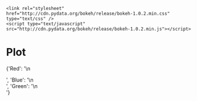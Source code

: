 

<head>
    <meta charset="utf-8">
    <title>Bokeh Scatter Plots</title>

    <link rel="stylesheet" href="http://cdn.pydata.org/bokeh/release/bokeh-1.0.2.min.css" type="text/css" />
    <script type="text/javascript" src="http://cdn.pydata.org/bokeh/release/bokeh-1.0.2.min.js"></script>

    
<script type="text/javascript">
  (function() {
    var fn = function() {
      Bokeh.safely(function() {
        (function(root) {
          function embed_document(root) {
            
          var docs_json = '{"b915a354-ba76-459e-8878-222bdd567bee":{"roots":{"references":[{"attributes":{"callback":null,"end":30},"id":"1001","type":"Range1d"},{"attributes":{"fill_alpha":{"value":0.5},"fill_color":{"value":"blue"},"line_alpha":{"value":0.5},"line_color":{"value":"blue"},"size":{"units":"screen","value":12},"x":{"field":"x"},"y":{"field":"y"}},"id":"1071","type":"Scatter"},{"attributes":{"data_source":{"id":"1070","type":"ColumnDataSource"},"glyph":{"id":"1071","type":"Scatter"},"hover_glyph":null,"muted_glyph":null,"nonselection_glyph":{"id":"1072","type":"Scatter"},"selection_glyph":null,"view":{"id":"1074","type":"CDSView"}},"id":"1073","type":"GlyphRenderer"},{"attributes":{"callback":null,"data":{"x":[2,5,7,15,18,19,25,28,9,10,4],"y":[2,4,6,9,15,18,0,8,2,25,28]},"selected":{"id":"1134","type":"Selection"},"selection_policy":{"id":"1135","type":"UnionRenderers"}},"id":"1070","type":"ColumnDataSource"},{"attributes":{},"id":"1113","type":"BasicTickFormatter"},{"attributes":{},"id":"1045","type":"LinearScale"},{"attributes":{"plot":null,"text":""},"id":"1156","type":"Title"},{"attributes":{"plot":null,"text":""},"id":"1111","type":"Title"},{"attributes":{},"id":"1117","type":"UnionRenderers"},{"attributes":{},"id":"1025","type":"ResetTool"},{"attributes":{},"id":"1053","type":"BasicTicker"},{"attributes":{},"id":"1158","type":"BasicTickFormatter"},{"attributes":{},"id":"1048","type":"BasicTicker"},{"attributes":{"fill_alpha":{"value":0.5},"fill_color":{"value":"green"},"line_alpha":{"value":0.5},"line_color":{"value":"green"},"size":{"units":"screen","value":12},"x":{"field":"x"},"y":{"field":"y"}},"id":"1106","type":"Scatter"},{"attributes":{"active_drag":"auto","active_inspect":"auto","active_multi":null,"active_scroll":"auto","active_tap":"auto","tools":[{"id":"1022","type":"PanTool"},{"id":"1023","type":"WheelZoomTool"},{"id":"1024","type":"BoxZoomTool"},{"id":"1025","type":"ResetTool"},{"id":"1026","type":"SaveTool"}]},"id":"1027","type":"Toolbar"},{"attributes":{"formatter":{"id":"1158","type":"BasicTickFormatter"},"plot":{"id":"1075","subtype":"Figure","type":"Plot"},"ticker":{"id":"1088","type":"BasicTicker"}},"id":"1087","type":"LinearAxis"},{"attributes":{},"id":"1161","type":"Selection"},{"attributes":{"formatter":{"id":"1133","type":"BasicTickFormatter"},"plot":{"id":"1040","subtype":"Figure","type":"Plot"},"ticker":{"id":"1048","type":"BasicTicker"}},"id":"1047","type":"LinearAxis"},{"attributes":{"formatter":{"id":"1115","type":"BasicTickFormatter"},"plot":{"id":"1005","subtype":"Figure","type":"Plot"},"ticker":{"id":"1013","type":"BasicTicker"}},"id":"1012","type":"LinearAxis"},{"attributes":{},"id":"1023","type":"WheelZoomTool"},{"attributes":{},"id":"1078","type":"LinearScale"},{"attributes":{},"id":"1057","type":"PanTool"},{"attributes":{"below":[{"id":"1012","type":"LinearAxis"}],"left":[{"id":"1017","type":"LinearAxis"}],"plot_height":300,"plot_width":300,"renderers":[{"id":"1012","type":"LinearAxis"},{"id":"1016","type":"Grid"},{"id":"1017","type":"LinearAxis"},{"id":"1021","type":"Grid"},{"id":"1029","type":"BoxAnnotation"},{"id":"1038","type":"GlyphRenderer"}],"title":{"id":"1111","type":"Title"},"toolbar":{"id":"1027","type":"Toolbar"},"x_range":{"id":"1001","type":"Range1d"},"x_scale":{"id":"1008","type":"LinearScale"},"y_range":{"id":"1002","type":"Range1d"},"y_scale":{"id":"1010","type":"LinearScale"}},"id":"1005","subtype":"Figure","type":"Plot"},{"attributes":{"bottom_units":"screen","fill_alpha":{"value":0.5},"fill_color":{"value":"lightgrey"},"left_units":"screen","level":"overlay","line_alpha":{"value":1.0},"line_color":{"value":"black"},"line_dash":[4,4],"line_width":{"value":2},"plot":null,"render_mode":"css","right_units":"screen","top_units":"screen"},"id":"1029","type":"BoxAnnotation"},{"attributes":{"dimension":1,"plot":{"id":"1075","subtype":"Figure","type":"Plot"},"ticker":{"id":"1088","type":"BasicTicker"}},"id":"1091","type":"Grid"},{"attributes":{"overlay":{"id":"1029","type":"BoxAnnotation"}},"id":"1024","type":"BoxZoomTool"},{"attributes":{"formatter":{"id":"1131","type":"BasicTickFormatter"},"plot":{"id":"1040","subtype":"Figure","type":"Plot"},"ticker":{"id":"1053","type":"BasicTicker"}},"id":"1052","type":"LinearAxis"},{"attributes":{},"id":"1061","type":"SaveTool"},{"attributes":{"plot":null,"text":""},"id":"1129","type":"Title"},{"attributes":{"overlay":{"id":"1064","type":"BoxAnnotation"}},"id":"1059","type":"BoxZoomTool"},{"attributes":{"dimension":1,"plot":{"id":"1005","subtype":"Figure","type":"Plot"},"ticker":{"id":"1018","type":"BasicTicker"}},"id":"1021","type":"Grid"},{"attributes":{"formatter":{"id":"1113","type":"BasicTickFormatter"},"plot":{"id":"1005","subtype":"Figure","type":"Plot"},"ticker":{"id":"1018","type":"BasicTicker"}},"id":"1017","type":"LinearAxis"},{"attributes":{},"id":"1026","type":"SaveTool"},{"attributes":{"data_source":{"id":"1035","type":"ColumnDataSource"},"glyph":{"id":"1036","type":"Scatter"},"hover_glyph":null,"muted_glyph":null,"nonselection_glyph":{"id":"1037","type":"Scatter"},"selection_glyph":null,"view":{"id":"1039","type":"CDSView"}},"id":"1038","type":"GlyphRenderer"},{"attributes":{"overlay":{"id":"1099","type":"BoxAnnotation"}},"id":"1094","type":"BoxZoomTool"},{"attributes":{},"id":"1096","type":"SaveTool"},{"attributes":{},"id":"1160","type":"BasicTickFormatter"},{"attributes":{},"id":"1058","type":"WheelZoomTool"},{"attributes":{"formatter":{"id":"1160","type":"BasicTickFormatter"},"plot":{"id":"1075","subtype":"Figure","type":"Plot"},"ticker":{"id":"1083","type":"BasicTicker"}},"id":"1082","type":"LinearAxis"},{"attributes":{},"id":"1116","type":"Selection"},{"attributes":{},"id":"1010","type":"LinearScale"},{"attributes":{"data_source":{"id":"1105","type":"ColumnDataSource"},"glyph":{"id":"1106","type":"Scatter"},"hover_glyph":null,"muted_glyph":null,"nonselection_glyph":{"id":"1107","type":"Scatter"},"selection_glyph":null,"view":{"id":"1109","type":"CDSView"}},"id":"1108","type":"GlyphRenderer"},{"attributes":{"dimension":1,"plot":{"id":"1040","subtype":"Figure","type":"Plot"},"ticker":{"id":"1053","type":"BasicTicker"}},"id":"1056","type":"Grid"},{"attributes":{},"id":"1115","type":"BasicTickFormatter"},{"attributes":{"callback":null,"end":30},"id":"1003","type":"Range1d"},{"attributes":{"fill_alpha":{"value":0.1},"fill_color":{"value":"#1f77b4"},"line_alpha":{"value":0.1},"line_color":{"value":"#1f77b4"},"size":{"units":"screen","value":12},"x":{"field":"x"},"y":{"field":"y"}},"id":"1107","type":"Scatter"},{"attributes":{"active_drag":"auto","active_inspect":"auto","active_multi":null,"active_scroll":"auto","active_tap":"auto","tools":[{"id":"1092","type":"PanTool"},{"id":"1093","type":"WheelZoomTool"},{"id":"1094","type":"BoxZoomTool"},{"id":"1095","type":"ResetTool"},{"id":"1096","type":"SaveTool"}]},"id":"1097","type":"Toolbar"},{"attributes":{"bottom_units":"screen","fill_alpha":{"value":0.5},"fill_color":{"value":"lightgrey"},"left_units":"screen","level":"overlay","line_alpha":{"value":1.0},"line_color":{"value":"black"},"line_dash":[4,4],"line_width":{"value":2},"plot":null,"render_mode":"css","right_units":"screen","top_units":"screen"},"id":"1099","type":"BoxAnnotation"},{"attributes":{},"id":"1013","type":"BasicTicker"},{"attributes":{},"id":"1043","type":"LinearScale"},{"attributes":{},"id":"1080","type":"LinearScale"},{"attributes":{},"id":"1022","type":"PanTool"},{"attributes":{},"id":"1134","type":"Selection"},{"attributes":{},"id":"1092","type":"PanTool"},{"attributes":{"plot":{"id":"1040","subtype":"Figure","type":"Plot"},"ticker":{"id":"1048","type":"BasicTicker"}},"id":"1051","type":"Grid"},{"attributes":{},"id":"1095","type":"ResetTool"},{"attributes":{"callback":null,"end":30},"id":"1002","type":"Range1d"},{"attributes":{"source":{"id":"1105","type":"ColumnDataSource"}},"id":"1109","type":"CDSView"},{"attributes":{},"id":"1133","type":"BasicTickFormatter"},{"attributes":{},"id":"1135","type":"UnionRenderers"},{"attributes":{"below":[{"id":"1047","type":"LinearAxis"}],"left":[{"id":"1052","type":"LinearAxis"}],"plot_height":300,"plot_width":300,"renderers":[{"id":"1047","type":"LinearAxis"},{"id":"1051","type":"Grid"},{"id":"1052","type":"LinearAxis"},{"id":"1056","type":"Grid"},{"id":"1064","type":"BoxAnnotation"},{"id":"1073","type":"GlyphRenderer"}],"title":{"id":"1129","type":"Title"},"toolbar":{"id":"1062","type":"Toolbar"},"x_range":{"id":"1001","type":"Range1d"},"x_scale":{"id":"1043","type":"LinearScale"},"y_range":{"id":"1002","type":"Range1d"},"y_scale":{"id":"1045","type":"LinearScale"}},"id":"1040","subtype":"Figure","type":"Plot"},{"attributes":{"below":[{"id":"1082","type":"LinearAxis"}],"left":[{"id":"1087","type":"LinearAxis"}],"plot_height":300,"plot_width":300,"renderers":[{"id":"1082","type":"LinearAxis"},{"id":"1086","type":"Grid"},{"id":"1087","type":"LinearAxis"},{"id":"1091","type":"Grid"},{"id":"1099","type":"BoxAnnotation"},{"id":"1108","type":"GlyphRenderer"}],"title":{"id":"1156","type":"Title"},"toolbar":{"id":"1097","type":"Toolbar"},"x_range":{"id":"1003","type":"Range1d"},"x_scale":{"id":"1078","type":"LinearScale"},"y_range":{"id":"1004","type":"Range1d"},"y_scale":{"id":"1080","type":"LinearScale"}},"id":"1075","subtype":"Figure","type":"Plot"},{"attributes":{"callback":null,"data":{"x":[0,1,2,3,4,5,6,7,8,9,10],"y":[0,8,2,4,6,9,5,6,25,28,4,7]},"selected":{"id":"1116","type":"Selection"},"selection_policy":{"id":"1117","type":"UnionRenderers"}},"id":"1035","type":"ColumnDataSource"},{"attributes":{"plot":{"id":"1005","subtype":"Figure","type":"Plot"},"ticker":{"id":"1013","type":"BasicTicker"}},"id":"1016","type":"Grid"},{"attributes":{"active_drag":"auto","active_inspect":"auto","active_multi":null,"active_scroll":"auto","active_tap":"auto","tools":[{"id":"1057","type":"PanTool"},{"id":"1058","type":"WheelZoomTool"},{"id":"1059","type":"BoxZoomTool"},{"id":"1060","type":"ResetTool"},{"id":"1061","type":"SaveTool"}]},"id":"1062","type":"Toolbar"},{"attributes":{"callback":null,"end":30},"id":"1004","type":"Range1d"},{"attributes":{},"id":"1131","type":"BasicTickFormatter"},{"attributes":{"fill_alpha":{"value":0.1},"fill_color":{"value":"#1f77b4"},"line_alpha":{"value":0.1},"line_color":{"value":"#1f77b4"},"size":{"units":"screen","value":12},"x":{"field":"x"},"y":{"field":"y"}},"id":"1072","type":"Scatter"},{"attributes":{},"id":"1018","type":"BasicTicker"},{"attributes":{"fill_alpha":{"value":0.5},"fill_color":{"value":"red"},"line_alpha":{"value":0.5},"line_color":{"value":"red"},"size":{"units":"screen","value":12},"x":{"field":"x"},"y":{"field":"y"}},"id":"1036","type":"Scatter"},{"attributes":{},"id":"1008","type":"LinearScale"},{"attributes":{"bottom_units":"screen","fill_alpha":{"value":0.5},"fill_color":{"value":"lightgrey"},"left_units":"screen","level":"overlay","line_alpha":{"value":1.0},"line_color":{"value":"black"},"line_dash":[4,4],"line_width":{"value":2},"plot":null,"render_mode":"css","right_units":"screen","top_units":"screen"},"id":"1064","type":"BoxAnnotation"},{"attributes":{"source":{"id":"1035","type":"ColumnDataSource"}},"id":"1039","type":"CDSView"},{"attributes":{"callback":null,"data":{"x":[0,1,0,8,2,4,6,9,7,8,9],"y":[0,8,4,6,9,15,18,19,19,25,28]},"selected":{"id":"1161","type":"Selection"},"selection_policy":{"id":"1162","type":"UnionRenderers"}},"id":"1105","type":"ColumnDataSource"},{"attributes":{},"id":"1162","type":"UnionRenderers"},{"attributes":{},"id":"1060","type":"ResetTool"},{"attributes":{"plot":{"id":"1075","subtype":"Figure","type":"Plot"},"ticker":{"id":"1083","type":"BasicTicker"}},"id":"1086","type":"Grid"},{"attributes":{},"id":"1088","type":"BasicTicker"},{"attributes":{"source":{"id":"1070","type":"ColumnDataSource"}},"id":"1074","type":"CDSView"},{"attributes":{},"id":"1093","type":"WheelZoomTool"},{"attributes":{"fill_alpha":{"value":0.1},"fill_color":{"value":"#1f77b4"},"line_alpha":{"value":0.1},"line_color":{"value":"#1f77b4"},"size":{"units":"screen","value":12},"x":{"field":"x"},"y":{"field":"y"}},"id":"1037","type":"Scatter"},{"attributes":{},"id":"1083","type":"BasicTicker"}],"root_ids":["1005","1040","1075"]},"title":"Bokeh Application","version":"1.0.2"}}';
          var render_items = [{"docid":"b915a354-ba76-459e-8878-222bdd567bee","roots":{"1005":"d041800b-4ee2-4a23-a41f-69ac7c0c043d","1040":"077a2a2e-2fc0-4967-98f9-a96a7f1050b2","1075":"633d1f25-3a75-4b2b-83c2-37776e578e3b"}}];
          root.Bokeh.embed.embed_items(docs_json, render_items);
        
          }
          if (root.Bokeh !== undefined) {
            embed_document(root);
          } else {
            var attempts = 0;
            var timer = setInterval(function(root) {
              if (root.Bokeh !== undefined) {
                embed_document(root);
                clearInterval(timer);
              }
              attempts++;
              if (attempts > 100) {
                console.log("Bokeh: ERROR: Unable to run BokehJS code because BokehJS library is missing");
                clearInterval(timer);
              }
            }, 10, root)
          }
        })(window);
      });
    };
    if (document.readyState != "loading") fn();
    else document.addEventListener("DOMContentLoaded", fn);
  })();
</script>

</head>


# Plot

{'Red': '\n<div class="bk-root" id="d041800b-4ee2-4a23-a41f-69ac7c0c043d"></div>', 'Blue': '\n<div class="bk-root" id="077a2a2e-2fc0-4967-98f9-a96a7f1050b2"></div>', 'Green': '\n<div class="bk-root" id="633d1f25-3a75-4b2b-83c2-37776e578e3b"></div>'}